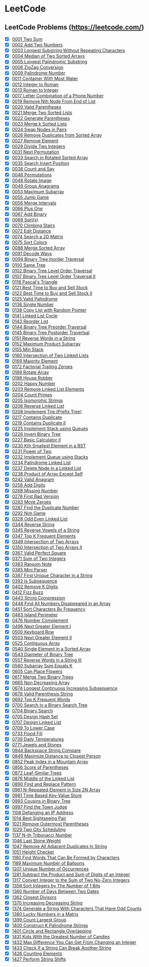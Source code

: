 # LeetCode
## LeetCode Problems (https://leetcode.com/)

- [x] [0001 Two Sum](0001-Two-Sum.py)
- [x] [0002 Add Two Numbers](0002-Add-Two-Numbers.py)
- [x] [0003 Longest Substring Without Repeating Characters](0003-Longest-Substring-Without-Repeating-Characters.py)
- [x] [0004 Median of Two Sorted Arrays](0004-Median-of-Two-Sorted-Arrays.py)
- [x] [0005 Longest Palindromic Substring](0005-Longest-Palindromic-Substring.py)
- [x] [0006 ZigZag Conversion](0006-ZigZag-Conversion.py)
- [x] [0009 Palindrome Number](0009-Palindrome-Number.py)
- [x] [0011 Container With Most Water](0011-Container-With-Most-Water.py)
- [x] [0012 Integer to Roman](0012-Integer-to-Roman.py)
- [x] [0013 Roman to Integer](0013-Roman-to-Integer.py)
- [x] [0017 Letter Combination of a Phone Number](0017-Letter-Combinations-of-a-Phone-Number.py)
- [x] [0019 Remove Nth Node From End of List](0019-Remove-Nth-Node-From-End-of-List.py)
- [x] [0020 Valid Parentheses](0020-Valid-Parentheses.py)
- [x] [0021 Merge Two Sorted Lists](0021-Merge-Two-Sorted-Lists.py)
- [x] [0022 Generate Parentheses](0022-Generate-Parentheses.py)
- [x] [0023 Merge k Sorted Lists](0023-Merge-k-Sorted-Lists.py)
- [x] [0024 Swap Nodes in Pairs](0024-Swap-Nodes-in-Pairs.py)
- [x] [0026 Remove Duplicates from Sorted Array](0026-Remove-Duplicates-from-Sorted-Array.py)
- [x] [0027 Remove Element](0027-Remove-Element.py)
- [x] [0029 Divide Two Integers](0029-Divide-Two_integers.py)
- [x] [0031 Next Permutation](0031-Next-Permutation.py)
- [x] [0033 Search in Rotated Sorted Array](0033-Search-in-Rotated-Sorted-Array.py)
- [x] [0035 Search Insert Position](0035-Search-Insert-Position.py)
- [x] [0038 Count and Say](0038-Count-and-Say.py)
- [x] [0046 Permutations](0046-Permutations.py)
- [x] [0048 Rotate Image](0048-Rotate-Image.py)
- [x] [0049 Group Anagrams](0049-Group-Anagrams.py)
- [x] [0053 Maximum Subarray](0053-Maximum-Subarray.py)
- [x] [0055 Jump Game](0055-Jump-Game.py)
- [x] [0056 Merge Intervals](0056-Merge-Intervals.py)
- [x] [0066 Plus One](0066-Plus-One.py)
- [x] [0067 Add Binary](0067-Add-Binary.py)
- [x] [0069 Sqrt(x)](0069-Sqrt(x).py)
- [x] [0070 Climbing Stairs](0070-Climbing-Stairs.py)
- [x] [0072 Edit Distance](0072-Edit-Distance.py)
- [x] [0074 Search a 2D Matrix](0074-Search-a-2D-Matrix.py)
- [x] [0075 Sort Colors](0075-Sort-Colors.py)
- [x] [0088 Merge Sorted Array](0088-Merge-Sorted-Array.py)
- [x] [0091 Decode Ways](0091-Decode-Ways.py)
- [x] [0094 Binary Tree Inorder Traversal](0094-Binary-Tree-Inorder-Traversal.py)
- [x] [0100 Same Tree](0100-Same-Tree.py)
- [x] [0102 Binary Tree Level Order Traversal](0102-Binary-Tree-Level-Order-Traversal.py)
- [x] [0107 Binary Tree Level Order Traversal II](0107-Binary-Tree-Level-Order-Traversal-II.py)
- [x] [0118 Pascal's Triangle](0118-Pascal-Triangle.py)
- [x] [0121 Best Time to Buy and Sell Stock](0121-Best-Time-To-Buy-and-Sell-Stock.py)
- [x] [0122 Best Time to Buy and Sell Stock II](0122-Best-Time-To-Buy-and-Sell-Stock-II.py)
- [x] [0125 Valid Palindrome](0125-Valid-Palindrome.py)
- [x] [0136 Single Number](0136-Single-Number.py)
- [x] [0138 Copy List with Random Pointer](0138-Copy-List-with-Random-Pointer.py)
- [x] [0141 Linked List Cycle](0141-Linked-List-Cycle.py)
- [x] [0143 Reorder List](0143-Reorder-List.py)
- [x] [0144 Binary Tree Preorder Traversal](0144-Binary-Tree-Preorder-Traversal.py)
-[x] [0145 Binary Tree Postorder Traverlsal](0145-Binary-Tree-Postorder-Traversal.py)
- [x] [0151 Reverse Words in a String](0151-Reverse-Words-in-a-String.py)
- [x] [0152 Maximum Product Subarray](0152-Maximum-Product-Subarray.py)
- [x] [0155 Min Stack](0155-Min-Stack.py)
- [x] [0160 Intersection of Two Linked Lists](0160-Intersection-of-Two-Linked-List.py)
- [x] [0169 Majority Element](0169-Majority-Element.py)
- [x] [0172 Factorial Trailing Zeroes](0172-Factorial-Trailing-Zeroes.py)
- [x] [0189 Rotate Array](0189-Rotate-Array.py)
- [x] [0198 House Robber](0198-House-Robber.py)
- [x] [0202 Happy Number](0202-Happy-Number.py)
- [x] [0203 Remove Linked List Elements](0203-Remove-Linked-List-Elements.py)
- [x] [0204 Count Primes](0204-Count-Primes.py)
- [x] [0205 Isomorphic Strings](0205-Isomorphic-Strings.py)
- [x] [0206 Reverse Linked List](0206-Reverse-Linked-List.py)
- [x] [0208 Implement Trie (Prefix Tree)](0208-Implement-Trie-(Prefix-Tree).py)
- [x] [0217 Contains Duplicate](0217-Contains-Duplicate.py)
- [x] [0219 Contains Duplicate II](0219-Contains-Duplicate-II.py)
- [x] [0225 Implement Stack using Queues](0225-Implement-Stack-using-Queue.py)
- [x] [0226 Invert Binary Tree](0226-Invert-Binary-Tree.py)
- [x] [0227 Basic Calculator II](0227-Basic-Calculator-II.py)
- [x] [0230 Kth Smallest Element in a BST](0230-Kth-Smallest-Element-in-a-BST.py)
- [x] [0231 Power of Two](0231-Power-of-Two.py)
- [x] [0232 Implement Queue using Stacks](0232-Implement-Queue-using-Stacks.py)
- [x] [0234 Palindrome Linked List](0234-Palindrome-Linked-List.py)
- [x] [0237 Delete Node in a Linked List](0237-Delete-Node-in-a-Linked-List.py)
- [x] [0238 Product of Array Except Self](0238-Product-of-Array-Except-Self.py)
- [x] [0242 Valid Anagram](0242-Valid-Anagram.py)
- [x] [0258 Add Digits](0258-Add-Digits.py)
- [x] [0268 Missing Number](0268-Missing-Number.py)
- [x] [0278 First Bad Version](0278-First-Bad-Version.py)
- [x] [0283 Move Zeroes](0283-Move-Zeroes.py)
- [x] [0287 Find the Duplicate Number](0287-Find-the-Duplicate-Number.py)
- [x] [0292 Nim Game](0292-Nim-Game.py)
- [x] [0328 Odd Even Linked List](0328-Odd-Even-Linked-List.py)
- [x] [0344 Reverse String](0344-Reverse-String.py)
- [x] [0345 Reverse Vowels of a String](0345-Reverse-Vowels-of-a-String.py)
- [x] [0347 Top K Frequent Elements](0347-Top-K-Frequent-Elements.py)
- [x] [0349 Intersection of Two Arrays](0349-Intersection-Of-Two-Arrays.py)
- [x] [0350 Intersection of Two Arrays II](0350-Intersection-of-Two-Arrays-II.py)
- [x] [0367 Valid Perfect Square](0367-Valid-Perfect-Square.py)
- [x] [0371 Sum of Two Integers](0371-Sum-of-Two-Integers.py)
- [x] [0383 Ransom Note](0383-Ransom-Note.py)
- [x] [0385 Mini Parser](0385-Mini-Parser.py)
- [x] [0387 First Unique Character in a String](0387-First-Unique-Characcter-in-a-String.py)
- [x] [0392 Is Subsequence](0392-Is-Subsequence.py)
- [x] [0402 Remove K Digits](0402-Remove-K-Digits.py)
- [x] [0412 Fizz Buzz](0412-Fizz-Buzz.py)
- [x] [0443 String Compression](0443-String-Compression.py)
- [x] [0448 Find All Numbers Disappeared in an Array](0448-Find-All-Numbers-Disappeared-in-an-Array.py)
- [x] [0451 Sort Characters By Frequency](0451-Sort-Characters-By-Frequency.py)
- [x] [0463 Island Perimeter](0463-Island-Perimeter.py)
- [x] [0476 Number Complement](0476-Number-Complement.py)
- [x] [0496 Next Greater Element I](0496-Next-Greater-Element-I.py)
- [x] [0500 Keyboard Row](0500-Keyboard-Row.py)
- [x] [0503 Next Greater Element II](0503-Next-Greater-Element-II.py)
- [x] [0525 Contiguous Array](0525-Contiguous-Array.py)
- [x] [0540 Single Element in a Sorted Array](0540-Single-Element-in-a-Sorted-Array.py)
- [x] [0543 Diameter of Binary Tree](0543-Diameter-of-Binary-Tree.py)
- [x] [0557 Reverse Words in a String III](0557-Reverse-Words-in-a-String-III.py)
- [x] [0560 Subarray Sum Equals K](0560-Subarray-Sum-Equals-K.py)
- [x] [0605 Can Place Flowers](0605-Can-Place-Flowers.py)
- [x] [0617 Merge Two Binary Trees](0617-Merge-Two-Binary-Trees.py)
- [x] [0665 Non Decreasing Array](0665-Non-decreasing-Array.py)
- [x] [0674 Longest Continuous Increasing Subsequence](0674-Longest-Continuous-Increasing-Subsequence.py)
- [x] [0678 Valid Parenthesis String](0678-Valid-Parenthesis-String.py)
- [x] [0692 Top K Frequent Words](0692-Top-K-Frequent-Words.py)
- [x] [0700 Search in a Binary Search Tree](0700-Search-in-a-Binary-Search-Tree.py)
- [x] [0704 Binary Search](0704-Binary-Search.py)
- [x] [0705 Design Hash Set](0705-Design-HashSet.py)
- [x] [0707 Design Linked List](0707-Design-Linked_list.py)
- [x] [0709 To Lower Case](0709-To-Lower-Case.py)
- [x] [0733 Flood Fill](0733-Flood-Fill.py)
- [x] [0739 Daily Temperatures](0739-Daily-Temperatures.py)
- [x] [0771 Jewels and Stones](0771-Jewels-and-Stones.py)
- [x] [0844 Backspace String Compare](0844-Backspace-String-Compare.py)
- [x] [0849 Maximize Distance to Closest Person](0849-Maximize-Distance-to-Closest-Person.py)
- [x] [0852 Peak Index in a Mountain Array](0852-Peak-Index-In-A-Mountain-Array.py)
- [x] [0856 Score of Parentheses](0856-Score-of-Parentheses.py)
- [x] [0872 Leaf-Similar Trees](0872-Leaf-Similar-Trees.py)
- [x] [0876 Middle of the Linked List](0876-Middle-of-the-Linked-List.py)
- [x] [0890 Find and Replace Pattern](0890-Find-and-Replace-Pattern.py)
- [x] [0961 N-Repeated Element in Size 2N Array](0961-N-Repeated-Element-in-Size-2N-Array.py)
- [x] [0981 Time Based Key-Value Store](0981-Time-Based-Key-Value-Store.py)
- [x] [0993 Cousins in Binary Tree](0993-Cousins-in-Binary-Tree.py)
- [x] [0997 Find the Town Judge](0997-Find-the-Town-Judge.py)
- [x] [1108 Defanging an IP Address](1108-Defanging-an-IP-Address.py)
- [x] [1014 Best Sightseeing Pair](1014-Best-Sightseeing-Pair.py)
- [x] [1021 Remove Outermost Parentheses](1021-Remove-Outermost-Parentheses.py)
- [x] [1029 Two City Scheduling](1029-Two-City-Scheduling.py)
- [x] [1137 N-th Tribonacci Number](1137-N-th-Tribonacci-Number.py)
- [x] [1046 Last Stone Weight](1046-Last-Stone-Weight.py)
- [x] [1047 Remove All Adjacent Duplicates In String](1047-Remove-All-Adjacent-Duplicates-In-String.py)
- [x] [1051 Height Checker](1051-Height-Checker.py)
- [x] [1160 Find Words That Can Be Formed by Characters](1160-Find-Words-That-Can-Be-Formed-by-Characters.py)
- [x] [1189 Maximum Number of Balloons](1189-Maximum-Number-of-Ballons.py)
- [x] [1207 Unique Number of Occurrences](1207-Unique-Number-of-Occurences.py)
- [x] [1281 Subtract the Product and Sum of Digits of an Integer](1281-Subtract-the-Product-and-Sum-of-Digits-of-an-integer.py)
- [x] [1317 Convert Integer to the Sum of Two No-Zero Integers](1317-Convert-Integer-to-the-Sum-of-Two-No-Zero-Integers.py)
- [x] [1356 Sort Integers by The Number of 1 Bits](1356-Sort-Integers-by-The-Number-of-1-Bits.py)
- [x] [1360 Number of Days Between Two Dates](1360-Number-of-Days-Between-Two-Days.py)
- [x] [1362 Closest Divisors](1362-Closest-Divisors.py)
- [x] [1370 Increasing Decreasing String](1370-Increasing-Decreasing-String.py)
- [x] [1374 Generate a String With Characters That Have Odd Counts](1374-Generate-a-String-With-Characters-That-Have-Odd-Counts.py)
- [x] [1380 Lucky Numbers in a Matrix](1380-Lucky-Numbers-in-a-Matrix.py)
- [x] [1399 Count Largest Group](1399-Count-Largest-Group.py)
- [x] [1400 Construct K Palindrome Strings](1400-Construct-K-Palindrome-Strings.py)
- [x] [1401 Circle and Rectangle Overlapping](1401-Circle-and-Rectangle-Overlapping.py)
- [x] [1431 Kids With the Greatest Number of Candies](1431-Kids-With-the-Greatest-Number-of-Candies.py)
- [x] [1432 Max Difference You Can Get From Changing an Integer](1432-Max-Difference-You-Can-Get-From-Changing-an-Integer.py)
- [x] [1433 Check If a String Can Break Another String](1433-Check-If-a-String-Can-Break-Another-String.py)
- [x] [1426 Counting Elements](1426-Counting-Elements.py)
- [x] [1427 Perform String Shifts](1427-Perform-String-Shifts.py)
